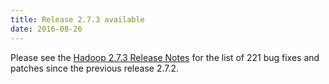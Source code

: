 ```yaml
---
title: Release 2.7.3 available
date: 2016-08-26
---
```


Please see the [Hadoop 2.7.3 Release
Notes](http://hadoop.apache.org/docs/r2.7.3/hadoop-project-dist/hadoop-common/releasenotes.html)
for the list of 221 bug fixes and patches since the previous release
2.7.2.
